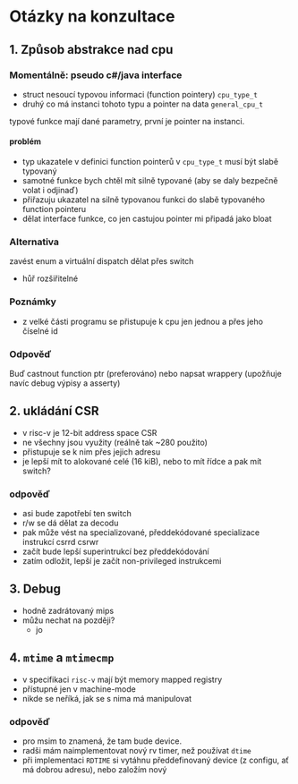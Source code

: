 # Otázky na konzultace

## 1. Způsob abstrakce nad cpu

### Momentálně: pseudo c#/java interface

- struct nesoucí typovou informaci (function pointery) `cpu_type_t`
- druhý co má instanci tohoto typu a pointer na data   `general_cpu_t`

typové funkce mají dané parametry, první je pointer na instanci.

#### problém

- typ ukazatele v definici function pointerů v `cpu_type_t` musí být slabě typovaný
- samotné funkce bych chtěl mít silně typované (aby se daly bezpečně volat i odjinaď)
- přiřazuju ukazatel na silně typovanou funkci do slabě typovaného function pointeru
- dělat interface funkce, co jen castujou pointer mi připadá jako bloat

### Alternativa

zavést enum a virtuální dispatch dělat přes switch

- hůř rozšiřitelné

### Poznámky

- z velké části programu se přistupuje k cpu jen jednou a přes jeho číselné id

### Odpověď

Buď castnout function ptr (preferováno) nebo napsat wrappery (upožňuje navíc debug výpisy a asserty)

## 2. ukládání CSR

- v risc-v je 12-bit address space CSR
- ne všechny jsou využity (reálně tak ~280 použito)
- přistupuje se k nim přes jejich adresu
- je lepší mít to alokované celé (16 kiB), nebo to mít řídce a pak mít switch?

### odpověď

- asi bude zapotřebí ten switch
- r/w se dá dělat za decodu
- pak může vést na specializované, předdekódované specializace instrukcí csrrd csrwr
- začít bude lepší superintrukcí bez předdekódování
- zatím odložit, lepší je začít non-privileged instrukcemi

## 3. Debug

- hodně zadrátovaný mips
- můžu nechat na později?
  - jo

## 4. `mtime` a `mtimecmp`

- v specifikaci `risc-v` mají být memory mapped registry
- přístupné jen v machine-mode
- nikde se neříká, jak se s nima má manipulovat

### odpověď

- pro msim to znamená, že tam bude device.
- radši mám naimplementovat nový rv timer, než používat `dtime`
- při implementaci `RDTIME` si vytáhnu předdefinovaný device (z configu, ať má dobrou adresu), nebo založím nový
